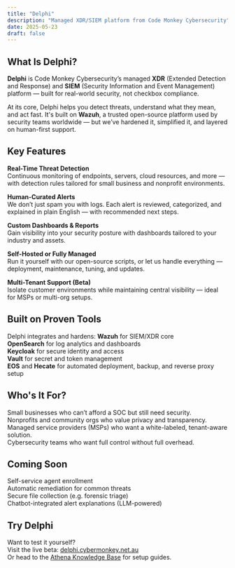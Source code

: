 ```yaml
---
title: "Delphi"
description: "Managed XDR/SIEM platform from Code Monkey Cybersecurity"
date: 2025-05-23
draft: false
---
```


## What Is Delphi?
**Delphi** is Code Monkey Cybersecurity’s managed **XDR** (Extended Detection and Response) and **SIEM** (Security Information and Event Management) platform — built for real-world security, not checkbox compliance.

At its core, Delphi helps you detect threats, understand what they mean, and act fast. It's built on **Wazuh**, a trusted open-source platform used by security teams worldwide — but we’ve hardened it, simplified it, and layered on human-first support.

## Key Features
**Real-Time Threat Detection**  
  Continuous monitoring of endpoints, servers, cloud resources, and more — with detection rules tailored for small business and nonprofit environments.

**Human-Curated Alerts**  
  We don’t just spam you with logs. Each alert is reviewed, categorized, and explained in plain English — with recommended next steps.

**Custom Dashboards & Reports**  
  Gain visibility into your security posture with dashboards tailored to your industry and assets.

**Self-Hosted or Fully Managed**  
  Run it yourself with our open-source scripts, or let us handle everything — deployment, maintenance, tuning, and updates.

**Multi-Tenant Support (Beta)**  
  Isolate customer environments while maintaining central visibility — ideal for MSPs or multi-org setups.

## Built on Proven Tools
Delphi integrates and hardens:
**Wazuh** for SIEM/XDR core  
**OpenSearch** for log analytics and dashboards  
**Keycloak** for secure identity and access  
**Vault** for secret and token management  
**EOS** and **Hecate** for automated deployment, backup, and reverse proxy setup

## Who's It For?
Small businesses who can’t afford a SOC but still need security.  
Nonprofits and community orgs who value privacy and transparency.  
Managed service providers (MSPs) who want a white-labeled, tenant-aware solution.  
Cybersecurity teams who want full control without full overhead.

## Coming Soon
Self-service agent enrollment  
Automatic remediation for common threats  
Secure file collection (e.g. forensic triage)  
Chatbot-integrated alert explanations (LLM-powered)

## Try Delphi
Want to test it yourself?  
Visit the live beta: [delphi.cybermonkey.net.au](https://delphi.cybermonkey.net.au)  
Or head to the [Athena Knowledge Base](https://wiki.cybermonkey.net.au/Delphi) for setup guides.